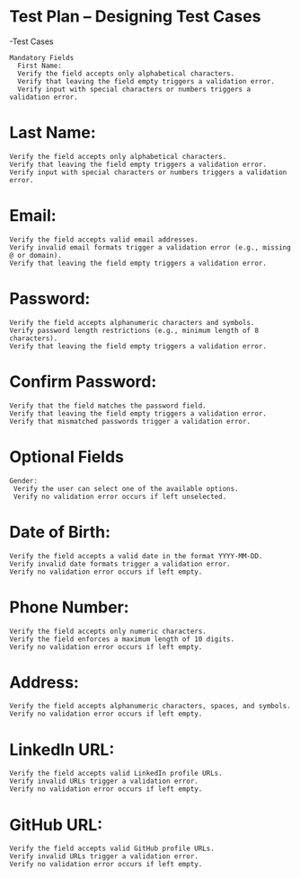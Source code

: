 # Test Plan – Designing Test Cases

-Test Cases
 
    Mandatory Fields
      First Name:
      Verify the field accepts only alphabetical characters.
      Verify that leaving the field empty triggers a validation error.
      Verify input with special characters or numbers triggers a validation error.
    
 # Last Name:
    Verify the field accepts only alphabetical characters.
    Verify that leaving the field empty triggers a validation error.
    Verify input with special characters or numbers triggers a validation error.
    
  # Email:
    Verify the field accepts valid email addresses.
    Verify invalid email formats trigger a validation error (e.g., missing @ or domain).
    Verify that leaving the field empty triggers a validation error.
    
 # Password:
    Verify the field accepts alphanumeric characters and symbols.
    Verify password length restrictions (e.g., minimum length of 8 characters).
    Verify that leaving the field empty triggers a validation error.
    
  # Confirm Password:
    Verify that the field matches the password field.
    Verify that leaving the field empty triggers a validation error.
    Verify that mismatched passwords trigger a validation error.

 # Optional Fields
    Gender:
     Verify the user can select one of the available options.
     Verify no validation error occurs if left unselected.
    
 # Date of Birth:
    Verify the field accepts a valid date in the format YYYY-MM-DD.
    Verify invalid date formats trigger a validation error.
    Verify no validation error occurs if left empty.
    
# Phone Number:
    Verify the field accepts only numeric characters.
    Verify the field enforces a maximum length of 10 digits.
    Verify no validation error occurs if left empty.
    
# Address:
    Verify the field accepts alphanumeric characters, spaces, and symbols.
    Verify no validation error occurs if left empty.
    
 # LinkedIn URL:
    Verify the field accepts valid LinkedIn profile URLs.
    Verify invalid URLs trigger a validation error.
    Verify no validation error occurs if left empty.
    
 # GitHub URL:
    Verify the field accepts valid GitHub profile URLs.
    Verify invalid URLs trigger a validation error.
    Verify no validation error occurs if left empty.
